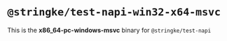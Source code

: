 # `@stringke/test-napi-win32-x64-msvc`

This is the **x86_64-pc-windows-msvc** binary for `@stringke/test-napi`
